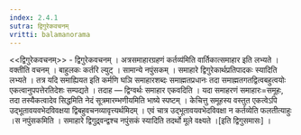 ```yaml
---
index: 2.4.1
sutra: द्विगुरेकवचनम्‌
vritti: balamanorama
---
```


<<द्विगुरेकवचनम्>> - द्विगुरेकवचनम् । अत्रसमाहारग्रहणं कर्तव्य॑मिति वार्तिकात्समाहार इति लभ्यते । वक्तीति वचनम् । बाहुलकः कर्तरि ल्युट् । सामान्ये नपुंसकम् । समाहारे द्विगुरेकार्थप्रतिपादकः स्यादिति लभ्यते । तत्र यदि समाह्यियत इति कर्मणि घञि समाहारशब्दः समाह्मतप्रधानः तदा समाह्मतगतद्वित्वबहुत्वयोः एकत्वानुपपत्तेरतिदेशः सम्पद्यते । तदाह — द्विग्वर्थः समाहार एकवदिति । यदा समाहरणं समाहारः=समूहः, तदा तस्यैकत्वादेव सिद्धमिति नेदं सूत्रमारम्भणीयमिति भाष्ये स्पष्टम् । केचित्तु समूहस्य वस्तुत एकत्वेऽपि उद्भूतावयवभेदविवक्षया द्विबहुवचनव्यावृत्त्यर्थमिदम् । एवं चात्र उद्भूतावयवभेदविवक्षा न कर्तव्येति फलतीत्याहुः ।स नपुंसकमिति । समाहारे द्विगुद्र्वन्द्वश्च नपुंसकं स्यादिति तदर्थो मूले वक्ष्यते ।[इति द्विगुसमासः] ।